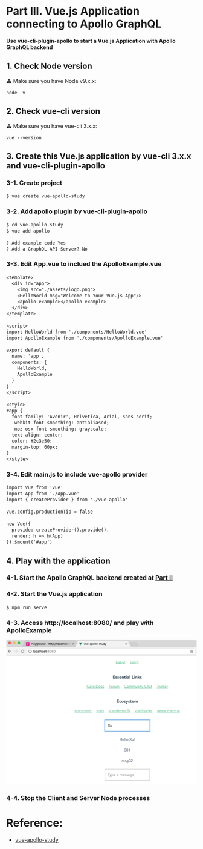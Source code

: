 # Part III. Vue.js Application connecting to Apollo GraphQL

**Use vue-cli-plugin-apollo to start a Vue.js Application with Apollo GraphQL backend**

## 1. Check Node version
:warning: Make sure you have Node v9.x.x:

```
node -v
```

## 2. Check vue-cli version
:warning: Make sure you have vue-cli 3.x.x:

```
vue --version
```

## 3. Create this Vue.js application by vue-cli 3.x.x and vue-cli-plugin-apollo
### 3-1. Create project
```
$ vue create vue-apollo-study
```

### 3-2. Add apollo plugin by vue-cli-plugin-apollo
```
$ cd vue-apollo-study
$ vue add apollo

? Add example code Yes
? Add a GraphQL API Server? No
```

### 3-3. Edit App.vue to inclued the ApolloExample.vue
```
<template>
  <div id="app">
    <img src="./assets/logo.png">
    <HelloWorld msg="Welcome to Your Vue.js App"/>
    <apollo-example></apollo-example>
  </div>
</template>

<script>
import HelloWorld from './components/HelloWorld.vue'
import ApolloExample from './components/ApolloExample.vue'

export default {
  name: 'app',
  components: {
    HelloWorld,
    ApolloExample
  }
}
</script>

<style>
#app {
  font-family: 'Avenir', Helvetica, Arial, sans-serif;
  -webkit-font-smoothing: antialiased;
  -moz-osx-font-smoothing: grayscale;
  text-align: center;
  color: #2c3e50;
  margin-top: 60px;
}
</style>
```

### 3-4. Edit main.js to include vue-apollo provider
```
import Vue from 'vue'
import App from './App.vue'
import { createProvider } from './vue-apollo'

Vue.config.productionTip = false

new Vue({
  provide: createProvider().provide(),
  render: h => h(App)
}).$mount('#app')

```

## 4. Play with the application
### 4-1. Start the Apollo GraphQL backend created at [Part II](/apollo-express-study.MD#5-3-start-the-graphql-api-server)

### 4-2. Start the Vue.js application
```
$ npm run serve
```

### 4-3. Access http://localhost:8080/ and play with ApolloExample
![GraphQL Client App](https://raw.githubusercontent.com/komushi/vue-apollo-study/master/image/image2.png)

### 4-4. Stop the Client and Server Node processes

# Reference: 
* [vue-apollo-study](https://github.com/komushi/vue-apollo-study)
